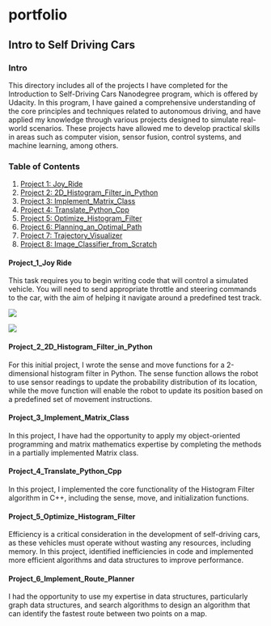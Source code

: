 # portfolio

## Intro to Self Driving Cars

### Intro 
This directory includes all of the projects I have completed for the Introduction to Self-Driving Cars Nanodegree program, which is offered by Udacity. 
In this program, I have gained a comprehensive understanding of the core principles and techniques related to autonomous driving, and have applied my knowledge through various projects designed to simulate real-world scenarios. 
These projects have allowed me to develop practical skills in areas such as computer vision, sensor fusion, control systems, and machine learning, among others.


### Table of Contents 
1. [Project 1: Joy_Ride](#project-1)
2. [Project 2: 2D_Histogram_Filter_in_Python](#project-2)
3. [Project 3: Implement_Matrix_Class](#project-3)
4. [Project 4: Translate_Python_Cpp](#project-4)
5. [Project 5: Optimize_Histogram_Filter](#project-5)
6. [Project 6: Planning_an_Optimal_Path](#project-6)
7. [Project 7: Trajectory_Visualizer](#project-7)
8. [Project 8: Image_Classifier_from_Scratch](#project-8)


#### <a name="project-1"></a>Project_1_Joy Ride
This task requires you to begin writing code that will control a simulated vehicle. 
You will need to send appropriate throttle and steering commands to the car, with the aim of helping it navigate around a predefined test track. 

![](https://github.com/Ali-RT/portfolio/blob//main/Project_1_Joy_Ride/ParallelParkingAnimation.gif)

![](https://github.com/Ali-RT/portfolio/blob/main/Project_1_Joy_Ride/ParallelParkingUnity.png)


#### <a name="project-2"></a>Project_2_2D_Histogram_Filter_in_Python
For this initial project, I wrote the sense and move functions for a 2-dimensional histogram filter in Python. The sense function allows the robot to use sensor readings to update the probability distribution of its location, while the move function will enable the robot to update its position based on a predefined set of movement instructions.


#### <a name="project-3"></a>Project_3_Implement_Matrix_Class
In this project, I have had the opportunity to apply my object-oriented programming and matrix mathematics expertise by completing the methods in a partially implemented Matrix class. 

#### <a name="project-4"></a>Project_4_Translate_Python_Cpp
In this project, I implemented the core functionality of the Histogram Filter algorithm in C++, including the sense, move, and initialization functions.


#### <a name="project-5"></a>Project_5_Optimize_Histogram_Filter
Efficiency is a critical consideration in the development of self-driving cars, as these vehicles must operate without wasting any resources, including memory. In this project, identified inefficiencies in code and implemented more efficient algorithms and data structures to improve performance.

#### <a name="project-6"></a>Project_6_Implement_Route_Planner
I had the opportunity to use my expertise in data structures, particularly graph data structures, and search algorithms to design an algorithm that can identify the fastest route between two points on a map. 